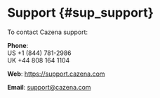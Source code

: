 # Support {#sup_support}

To contact Cazena support:


__Phone__:  
  US +1 (844) 781-2986​  
  UK +44 808 164 1104​

__Web__: https://support.cazena.com​

__Email__: support@cazena.com
